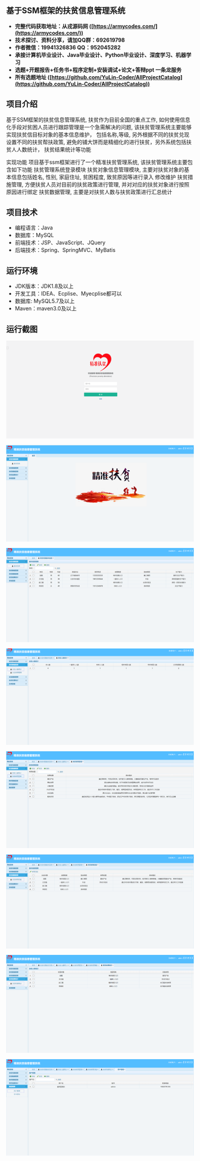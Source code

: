 ## 基于SSM框架的扶贫信息管理系统

- <b>完整代码获取地址：从戎源码网 ([https://armycodes.com/](https://armycodes.com/))</b>
- <b>技术探讨、资料分享，请加QQ群：692619798</b> 
- <b>作者微信：19941326836  QQ：952045282</b> 
- <b>承接计算机毕业设计、Java毕业设计、Python毕业设计、深度学习、机器学习</b>
- <b>选题+开题报告+任务书+程序定制+安装调试+论文+答辩ppt 一条龙服务</b>
- <b>所有选题地址 ([https://github.com/YuLin-Coder/AllProjectCatalog](https://github.com/YuLin-Coder/AllProjectCatalog)) </b>
## 项目介绍
 基于SSM框架的扶贫信息管理系统, 扶贫作为目前全国的重点工作, 如何使用信息化手段对贫困人员进行跟踪管理是一个急需解决的问题, 该扶贫管理系统主要能够实现扶贫信目标对象的基本信息维护， 包括名称,等级, 另外根据不同的扶贫兑现设置不同的扶贫帮扶政策, 避免的铺大饼而是精细化的进行扶贫，另外系统包括扶贫人人数统计， 扶贫结果统计等功能

实现功能
项目基于ssm框架进行了一个精准扶贫管理系统, 该扶贫管理系统主要包含如下功能
扶贫管理系统登录模块
扶贫对象信息管理模块, 主要对扶贫对象的基本信息包括姓名, 性别, 家庭住址, 贫困程度, 致贫原因等进行录入 修改维护
扶贫措施管理, 方便扶贫人员对目前的扶贫政策进行管理, 并对对应的扶贫对象进行按照原因进行绑定
扶贫数据管理, 主要是对扶贫人数与扶贫政策进行汇总统计

## 项目技术
- 编程语言：Java
- 数据库：MySQL
- 前端技术：JSP、JavaScript、JQuery
- 后端技术：Spring、SpringMVC、MyBatis

## 运行环境
- JDK版本：JDK1.8及以上
- 开发工具：IDEA、Ecplise、Myecplise都可以
- 数据库: MySQL5.7及以上
- Maven：maven3.0及以上

## 运行截图
![](screenshot/1.png)

![](screenshot/2.png)

![](screenshot/3.png)

![](screenshot/4.png)

![](screenshot/5.png)

![](screenshot/6.png)

![](screenshot/7.png)

![](screenshot/8.png)
